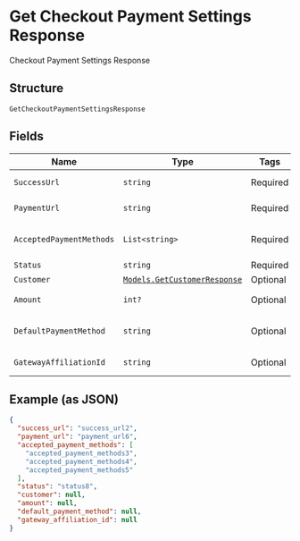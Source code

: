 
# Get Checkout Payment Settings Response

Checkout Payment Settings Response

## Structure

`GetCheckoutPaymentSettingsResponse`

## Fields

| Name | Type | Tags | Description |
|  --- | --- | --- | --- |
| `SuccessUrl` | `string` | Required | Success Url |
| `PaymentUrl` | `string` | Required | Payment Url |
| `AcceptedPaymentMethods` | `List<string>` | Required | Accepted Payment Methods |
| `Status` | `string` | Required | Status |
| `Customer` | [`Models.GetCustomerResponse`](/doc/models/get-customer-response.md) | Optional | Customer |
| `Amount` | `int?` | Optional | Payment amount |
| `DefaultPaymentMethod` | `string` | Optional | Default Payment Method |
| `GatewayAffiliationId` | `string` | Optional | Gateway Affiliation Id |

## Example (as JSON)

```json
{
  "success_url": "success_url2",
  "payment_url": "payment_url6",
  "accepted_payment_methods": [
    "accepted_payment_methods3",
    "accepted_payment_methods4",
    "accepted_payment_methods5"
  ],
  "status": "status8",
  "customer": null,
  "amount": null,
  "default_payment_method": null,
  "gateway_affiliation_id": null
}
```


